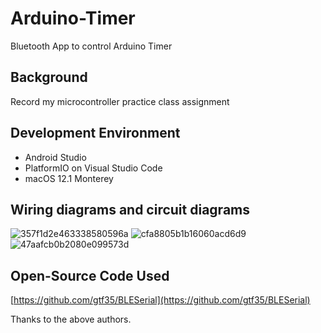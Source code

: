 # Arduino-Timer
Bluetooth App to control Arduino Timer


## Background
Record my microcontroller practice class assignment

## Development Environment
- Android Studio
- PlatformIO on Visual Studio Code
- macOS 12.1 Monterey

## Wiring diagrams and circuit diagrams
![357f1d2e463338580596a](https://telegraph.work/file/357f1d2e463338580596a.png)
![cfa8805b1b16060acd6d9](https://telegraph.work/file/cfa8805b1b16060acd6d9.png)
![47aafcb0b2080e099573d](https://telegraph.work/file/47aafcb0b2080e099573d.png)

## Open-Source Code Used
[https://github.com/gtf35/BLESerial](https://github.com/gtf35/BLESerial)

Thanks to the above authors.
